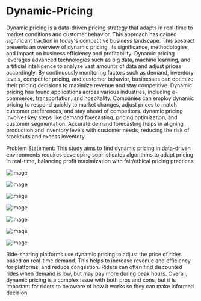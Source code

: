 # Dynamic-Pricing 
Dynamic pricing is a data-driven pricing strategy that adapts in real-time to market conditions and customer behavior. This approach has gained significant traction in today's competitive business landscape. This abstract presents an overview of dynamic pricing, its significance, methodologies, and impact on business efficiency and profitability. Dynamic pricing leverages advanced technologies such as big data, machine learning, and artificial intelligence to analyze vast amounts of data and adjust prices accordingly. By continuously monitoring factors such as demand, inventory levels, competitor pricing, and customer behavior, businesses can optimize their pricing decisions to maximize revenue and stay competitive. Dynamic pricing has found applications across various industries, including e-commerce, transportation, and hospitality. Companies can employ dynamic pricing to respond quickly to market changes, adjust prices to match customer preferences, and stay ahead of competitors. dynamic pricing involves key steps like demand forecasting, pricing optimization, and customer segmentation. Accurate demand forecasting helps in aligning production and inventory levels with customer needs, reducing the risk of stockouts and excess inventory.

Problem Statement:
This study aims to find dynamic pricing in data-driven environments requires developing sophisticates algorithms to adapt pricing in real-time, balancing profit maximization with fair/ethical pricing practices

![image](https://github.com/user-attachments/assets/43d528ab-f72b-4385-bf45-58ff544c9e9c)

![image](https://github.com/user-attachments/assets/ff89e347-82db-4abc-b93f-d684fabf183a)

![image](https://github.com/user-attachments/assets/904689e0-096d-45e7-b072-5c21aabe42cc)

![image](https://github.com/user-attachments/assets/c6887b9c-9863-4083-a9ee-60504f0c904d)

![image](https://github.com/user-attachments/assets/94869176-9bd9-4f2f-ae17-e58036bf4237)

![image](https://github.com/user-attachments/assets/3476b9d1-8863-4baa-af1b-682357466c0f)

![image](https://github.com/user-attachments/assets/a393c156-bd71-4cd7-a3ff-5eaeebd04457)

Ride-sharing platforms use dynamic pricing to adjust the price of rides based on real-time demand. This helps to increase revenue and efficiency for platforms, and reduce congestion. Riders can often find discounted rides when demand is low, but may pay more during peak hours. Overall, dynamic pricing is a complex issue with both pros and cons, but it is important for riders to be aware of how it works so they can make informed decision
